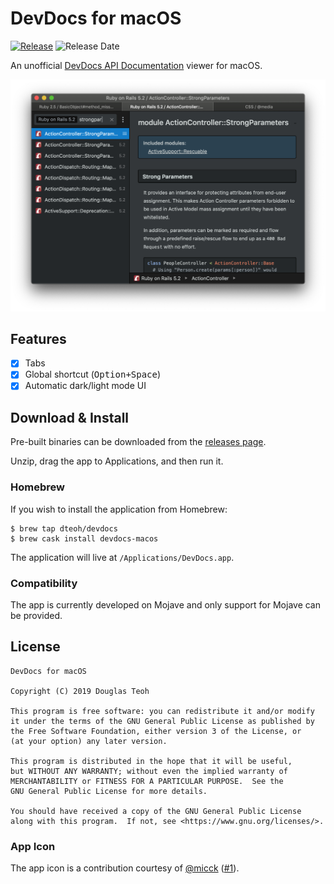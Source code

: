 # DevDocs for macOS

[![Release](https://img.shields.io/github/release/dteoh/devdocs-macos.svg)](https://github.com/dteoh/devdocs-macos/releases)
![Release Date](https://img.shields.io/github/release-date/dteoh/devdocs-macos.svg)

An unofficial [DevDocs API Documentation][1] viewer for macOS.

![App screenshot](./img/screenshot.png?raw=true "DevDocs for macOS screenshot")

## Features

- [x] Tabs
- [x] Global shortcut (<kbd>Option+Space</kbd>)
- [x] Automatic dark/light mode UI

## Download & Install

Pre-built binaries can be downloaded from the [releases page][2].

Unzip, drag the app to Applications, and then run it.

### Homebrew

If you wish to install the application from Homebrew:

```
$ brew tap dteoh/devdocs
$ brew cask install devdocs-macos
```

The application will live at `/Applications/DevDocs.app`.

### Compatibility

The app is currently developed on Mojave and only support for Mojave can be
provided.

## License

```
DevDocs for macOS

Copyright (C) 2019 Douglas Teoh

This program is free software: you can redistribute it and/or modify
it under the terms of the GNU General Public License as published by
the Free Software Foundation, either version 3 of the License, or
(at your option) any later version.

This program is distributed in the hope that it will be useful,
but WITHOUT ANY WARRANTY; without even the implied warranty of
MERCHANTABILITY or FITNESS FOR A PARTICULAR PURPOSE.  See the
GNU General Public License for more details.

You should have received a copy of the GNU General Public License
along with this program.  If not, see <https://www.gnu.org/licenses/>.
```

### App Icon

The app icon is a contribution courtesy of [@micck][3] ([#1][4]).


[1]: https://devdocs.io/
[2]: https://github.com/dteoh/devdocs-macos/releases
[3]: https://github.com/micck
[4]: https://github.com/dteoh/devdocs-macos/issues/1
